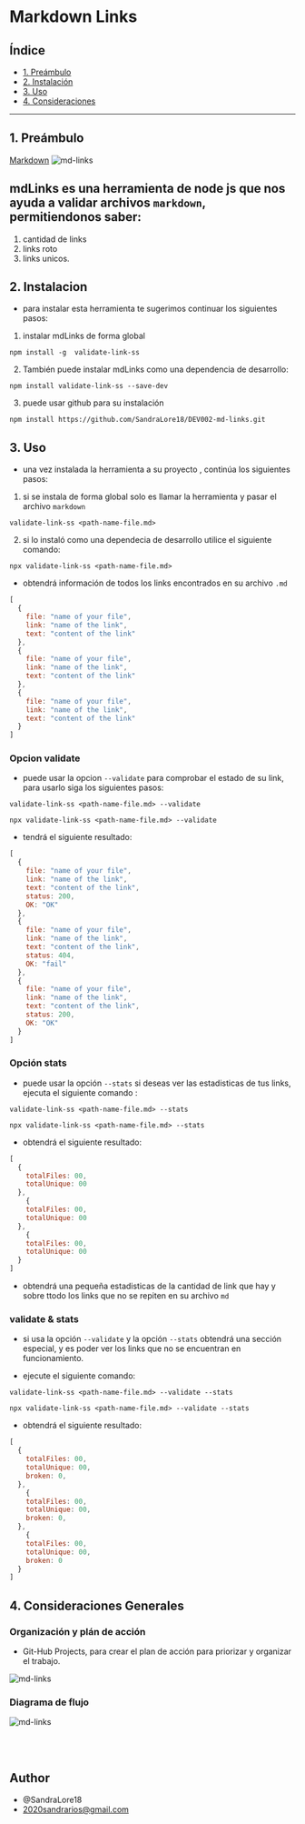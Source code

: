 # Markdown Links

## Índice

* [1. Preámbulo](#1-preámbulo)
* [2. Instalación](#2-instalacion)
* [3. Uso](#3-Uso)
* [4. Consideraciones](#4-Consideraciones-Generales)


***

## 1. Preámbulo

[Markdown](https://es.wikipedia.org/wiki/Markdown)
![md-links](./assets/img/markdown.png)

## mdLinks es una herramienta de node js que nos ayuda a validar archivos `markdown`, permitiendonos saber:

1. cantidad de links
2. links roto
3. links unicos.

## 2. Instalacion

- para instalar esta herramienta te sugerimos continuar los siguientes pasos:

1. instalar mdLinks de forma global

````
npm install -g  validate-link-ss
````

2. También puede instalar mdLinks como una dependencia de desarrollo:

````
npm install validate-link-ss --save-dev
````

3. puede usar github para su instalación

````
npm install https://github.com/SandraLore18/DEV002-md-links.git
````
## 3. Uso

- una vez instalada la herramienta a su proyecto , continúa los siguientes pasos:

1. si se instala de forma global solo es llamar la herramienta y pasar el archivo `markdown`

````
validate-link-ss <path-name-file.md>
````

2. si lo instaló como una dependecia de desarrollo utilice el siguiente comando:

````
npx validate-link-ss <path-name-file.md>
````

- obtendrá información de todos los links encontrados en su archivo `.md`

````js
[
  {
    file: "name of your file",
    link: "name of the link",
    text: "content of the link"
  },
  {
    file: "name of your file",
    link: "name of the link",
    text: "content of the link"
  },
  {
    file: "name of your file",
    link: "name of the link",
    text: "content of the link"
  }
]
````

### Opcion validate

- puede usar la opcion `--validate` para comprobar el estado de su link, para usarlo siga los siguientes pasos:

````
validate-link-ss <path-name-file.md> --validate
````

````
npx validate-link-ss <path-name-file.md> --validate
````

- tendrá el siguiente resultado:


````js
[
  {
    file: "name of your file",
    link: "name of the link",
    text: "content of the link",
    status: 200,
    OK: "OK"
  },
  {
    file: "name of your file",
    link: "name of the link",
    text: "content of the link",
    status: 404,
    OK: "fail"
  },
  {
    file: "name of your file",
    link: "name of the link",
    text: "content of the link",
    status: 200,
    OK: "OK"
  }
]
````

### Opción stats

- puede usar la opción `--stats` si deseas ver las estadisticas de tus links, ejecuta el siguiente comando :

````
validate-link-ss <path-name-file.md> --stats
````

````
npx validate-link-ss <path-name-file.md> --stats
````

- obtendrá el siguiente resultado:

````js
[
  {
    totalFiles: 00,
    totalUnique: 00
  },
    {
    totalFiles: 00,
    totalUnique: 00
  },
    {
    totalFiles: 00,
    totalUnique: 00
  }
]
````

- obtendrá una pequeña estadisticas de la cantidad de link que hay y sobre ttodo los links que no se repiten en su archivo `md`

### validate & stats

- si usa la opción `--validate` y la opción `--stats` obtendrá una sección especial, y es poder ver los links que no se encuentran en funcionamiento.

- ejecute el siguiente comando:

````
validate-link-ss <path-name-file.md> --validate --stats
````

````
npx validate-link-ss <path-name-file.md> --validate --stats
````

- obtendrá el siguiente resultado:

````js
[
  {
    totalFiles: 00,
    totalUnique: 00,
    broken: 0,
  },
    {
    totalFiles: 00,
    totalUnique: 00,
    broken: 0,
  },
    {
    totalFiles: 00,
    totalUnique: 00,
    broken: 0
  }
]
````

## 4. Consideraciones Generales

### Organización y plán de acción

- Git-Hub Projects, para crear el plan de acción para priorizar y organizar el trabajo.

![md-links](./assets/img/milestones.PNG)

### Diagrama de flujo

![md-links](./assets/img/diagram.png)

<br><br>
## Author

- @SandraLore18
- 2020sandrarios@gmail.com


